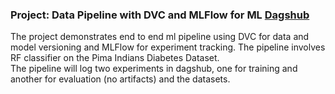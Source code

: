 ### Project: Data Pipeline with DVC and MLFlow for ML [Dagshub](https://dagshub.com/vaibhavsingh6952/machinelearningpipeline)
The project demonstrates end to end ml pipeline using DVC for data and model versioning and MLFlow for experiment tracking. The pipeline involves RF classifier on the Pima Indians Diabetes Dataset.<br>
The pipeline will log two experiments in dagshub, one for training and another for evaluation (no artifacts) and the datasets.
